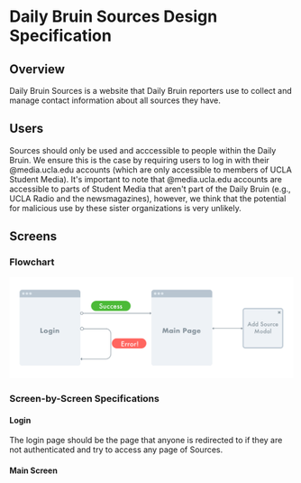 # Daily Bruin Sources Design Specification

## Overview

Daily Bruin Sources is a website that Daily Bruin reporters use to collect and
manage contact information about all sources they have.

## Users

Sources should only be used and acccessible to people within the Daily Bruin. We
ensure this is the case by requiring users to log in with their @media.ucla.edu
accounts (which are only accessible to members of UCLA Student Media). It's
important to note that @media.ucla.edu accounts are accessible to parts of
Student Media that aren't part of the Daily Bruin (e.g., UCLA Radio and the
newsmagazines), however, we think that the potential for malicious use by these
sister organizations is very unlikely.

## Screens

### Flowchart

![A flowchart of the pages of Sources.](./site-flow.png)

### Screen-by-Screen Specifications

#### Login

The login page should be the page that anyone is redirected to if they are not
authenticated and try to access any page of Sources.

#### Main Screen
